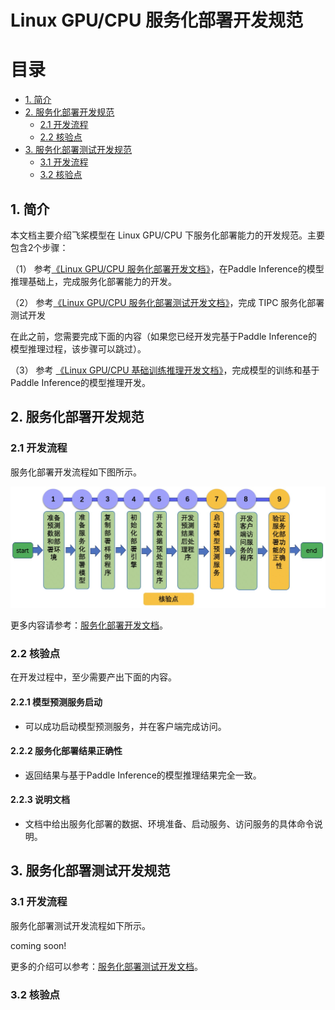 # Linux GPU/CPU 服务化部署开发规范

# 目录

- [1. 简介](#1)
- [2. 服务化部署开发规范](#2)
    - [2.1 开发流程](#2.1)
    - [2.2 核验点](#2.2)
- [3. 服务化部署测试开发规范](#3)
    - [3.1 开发流程](#3.1)
    - [3.2 核验点](#3.2)

<a name="1"></a>

## 1. 简介

本文档主要介绍飞桨模型在 Linux GPU/CPU 下服务化部署能力的开发规范。主要包含2个步骤：

（1） 参考[《Linux GPU/CPU 服务化部署开发文档》](./py_serving.md)，在Paddle Inference的模型推理基础上，完成服务化部署能力的开发。

（2） 参考[《Linux GPU/CPU 服务化部署测试开发文档》]()，完成 TIPC 服务化部署测试开发

在此之前，您需要完成下面的内容（如果您已经开发完基于Paddle Inference的模型推理过程，该步骤可以跳过）。

（3） 参考 [《Linux GPU/CPU 基础训练推理开发文档》](../linux_train_infer_python/README.md)，完成模型的训练和基于Paddle Inference的模型推理开发。


<a name="2"></a>

## 2. 服务化部署开发规范

<a name="2.1"></a>

### 2.1 开发流程

服务化部署开发流程如下图所示。

<div align="center">
    <img src="./images/py_serving_deploy_pipeline.jpg" width="800">
</div>

更多内容请参考：[服务化部署开发文档](./py_serving.md)。

<a name="2.2"></a>

### 2.2 核验点

在开发过程中，至少需要产出下面的内容。

#### 2.2.1 模型预测服务启动

* 可以成功启动模型预测服务，并在客户端完成访问。

#### 2.2.2 服务化部署结果正确性

* 返回结果与基于Paddle Inference的模型推理结果完全一致。

#### 2.2.3 说明文档

* 文档中给出服务化部署的数据、环境准备、启动服务、访问服务的具体命令说明。

<a name="3"></a>

## 3. 服务化部署测试开发规范

<a name="3.1"></a>

### 3.1 开发流程

服务化部署测试开发流程如下所示。

coming soon!

更多的介绍可以参考：[服务化部署测试开发文档](./test_serving.md)。

<a name="3.2"></a>

### 3.2 核验点
